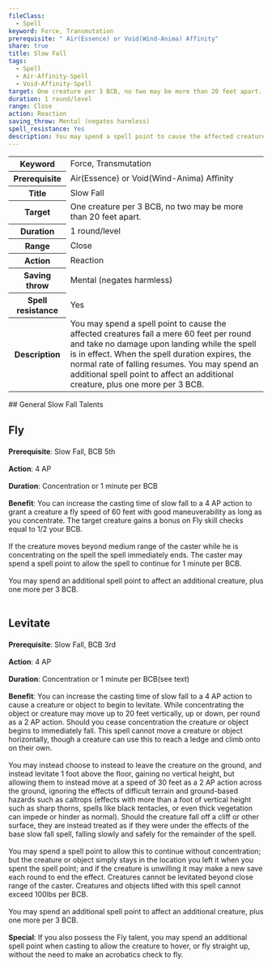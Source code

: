 ```yaml
---
fileClass:
  - Spell
keyword: Force, Transmutation
prerequisite: " Air(Essence) or Void(Wind-Anima) Affinity"
share: true
title: Slow Fall
tags:
  - Spell
  - Air-Affinity-Spell
  - Void-Affinity-Spell
target: One creature per 3 BCB, no two may be more than 20 feet apart.
duration: 1 round/level
range: Close
action: Reaction
saving_throw: Mental (negates harmless)
spell_resistance: Yes
description: You may spend a spell point to cause the affected creatures fall a mere 60 feet per round and take no damage upon landing while the spell is in effect. When the spell duration expires, the normal rate of falling resumes. You may spend an additional spell point to affect an additional creature, plus one more per 3 BCB.
---
```

<p><span style="overflow-x: auto;"><table><tbody><tr><th>Keyword</th><td>Force, Transmutation</td></tr><tr><th>Prerequisite</th><td> Air(Essence) or Void(Wind-Anima) Affinity</td></tr><tr><th>Title</th><td>Slow Fall</td></tr><tr><th>Target</th><td>One creature per 3 BCB, no two may be more than 20 feet apart.</td></tr><tr><th>Duration</th><td>1 round/level</td></tr><tr><th>Range</th><td>Close</td></tr><tr><th>Action</th><td>Reaction</td></tr><tr><th>Saving throw</th><td>Mental (negates harmless)</td></tr><tr><th>Spell resistance</th><td>Yes</td></tr><tr><th>Description</th><td>You may spend a spell point to cause the affected creatures fall a mere 60 feet per round and take no damage upon landing while the spell is in effect. When the spell duration expires, the normal rate of falling resumes. You may spend an additional spell point to affect an additional creature, plus one more per 3 BCB.</td></tr></tbody></table></span></p>
## General Slow Fall Talents

<h2><span><p>Fly</p></span></h2><p><span><p><b>Prerequisite</b>:    Slow Fall, BCB 5th<br><br><b>Action</b>:    4 AP<br><br><b>Duration</b>:    Concentration or 1 minute per BCB<br><br><b>Benefit</b>:    You can increase the casting time of slow fall to a 4 AP action to grant a creature a fly speed of 60 feet with good maneuverability as long as you concentrate. The target creature gains a bonus on Fly skill checks equal to 1/2 your BCB.<br><br>If the creature moves beyond medium range of the caster while he is concentrating on the spell the spell immediately ends. The caster may spend a spell point to allow the spell to continue for 1 minute per BCB.<br><br>You may spend an additional spell point to affect an additional creature, plus one more per 3 BCB.<br><br></p></span></p><h2><span><p>Levitate</p></span></h2><p><span><p><b>Prerequisite</b>:    Slow Fall, BCB 3rd<br><br><b>Action</b>:    4 AP<br><br><b>Duration</b>:    Concentration or 1 minute per BCB(see text)<br><br><b>Benefit</b>:    You can increase the casting time of slow fall to a 4 AP action to cause a creature or object to begin to levitate. While concentrating the object or creature may move up to 20 feet vertically, up or down, per round as a 2 AP action. Should you cease concentration the creature or object begins to immediately fall. This spell cannot move a creature or object horizontally, though a creature can use this to reach a ledge and climb onto on their own.<br><br>You may instead choose to instead to leave the creature on the ground, and instead levitate 1 foot above the floor, gaining no vertical height, but allowing them to instead move at a speed of 30 feet as a 2 AP action across the ground, ignoring the effects of difficult terrain and ground-based hazards such as caltrops (effects with more than a foot of vertical height such as sharp thorns, spells like black tentacles, or even thick vegetation can impede or hinder as normal). Should the creature fall off a cliff or other surface, they are instead treated as if they were under the effects of the base slow fall spell, falling slowly and safely for the remainder of the spell.<br><br>You may spend a spell point to allow this to continue without concentration; but the creature or object simply stays in the location you left it when you spent the spell point; and if the creature is unwilling it may make a new save each round to end the effect. Creatures cannot be levitated beyond close range of the caster. Creatures and objects lifted with this spell cannot exceed 100lbs per BCB.<br><br>You may spend an additional spell point to affect an additional creature, plus one more per 3 BCB.<br><br><b>Special</b>:    If you also possess the Fly talent, you may spend an additional spell point when casting to allow the creature to hover, or fly straight up, without the need to make an acrobatics check to fly.<br><br></p></span></p>
